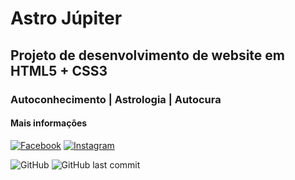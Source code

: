 # Astro Júpiter
## Projeto de desenvolvimento de website em HTML5 + CSS3
### Autoconhecimento | Astrologia | Autocura

#### Mais informações


[![Facebook](  	https://img.shields.io/badge/Facebook-1877F2?style=for-the-badge&logo=facebook&logoColor=white)](https://www.facebook.com/astro.jupter)
[![Instagram]( https://img.shields.io/badge/Instagram-E4405F?style=for-the-badge&logo=instagram&logoColor=white)](https://www.instagram.com/astro.jupter)

![GitHub](https://img.shields.io/github/license/fagnerfgb/astrojupiter?style=for-the-badge) ![GitHub last commit](https://img.shields.io/github/last-commit/fagnerfgb/astrojupiter?style=for-the-badge)
